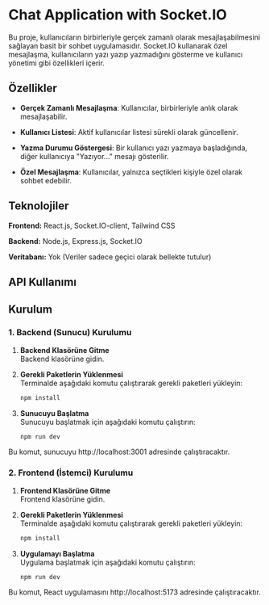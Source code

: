 
# Chat Application with Socket.IO

Bu proje, kullanıcıların birbirleriyle gerçek zamanlı olarak mesajlaşabilmesini sağlayan basit bir sohbet uygulamasıdır. Socket.IO kullanarak özel mesajlaşma, kullanıcıların yazı yazıp yazmadığını gösterme ve kullanıcı yönetimi gibi özellikleri içerir.


## Özellikler

- **Gerçek Zamanlı Mesajlaşma**: Kullanıcılar, birbirleriyle anlık olarak mesajlaşabilir.
  
- **Kullanıcı Listesi**: Aktif kullanıcılar listesi sürekli olarak güncellenir.

- **Yazma Durumu Göstergesi**: Bir kullanıcı yazı yazmaya başladığında, diğer kullanıcıya "Yazıyor..." mesajı gösterilir.

- **Özel Mesajlaşma**: Kullanıcılar, yalnızca seçtikleri kişiyle özel olarak sohbet edebilir.


## Teknolojiler

**Frontend:** React.js, Socket.IO-client, Tailwind CSS

**Backend:** Node.js, Express.js, Socket.IO

**Veritabanı:** Yok (Veriler sadece geçici olarak bellekte tutulur)


## API Kullanımı

## Kurulum

### 1. Backend (Sunucu) Kurulumu

1. **Backend Klasörüne Gitme**  
   Backend klasörüne gidin.

2. **Gerekli Paketlerin Yüklenmesi**  
   Terminalde aşağıdaki komutu çalıştırarak gerekli paketleri yükleyin:
   ```bash
   npm install

3. **Sunucuyu Başlatma**  
   Sunucuyu başlatmak için aşağıdaki komutu çalıştırın:
   ```bash
   npm run dev

Bu komut, sunucuyu http://localhost:3001 adresinde çalıştıracaktır.

### 2. Frontend (İstemci) Kurulumu

1. **Frontend Klasörüne Gitme**  
   Frontend klasörüne gidin.

2. **Gerekli Paketlerin Yüklenmesi**  
   Terminalde aşağıdaki komutu çalıştırarak gerekli paketleri yükleyin:
   ```bash
   npm install

3. **Uygulamayı Başlatma**  
   Uygulama başlatmak için aşağıdaki komutu çalıştırın:
   ```bash
   npm run dev

Bu komut, React uygulamasını http://localhost:5173 adresinde çalıştıracaktır.

  
